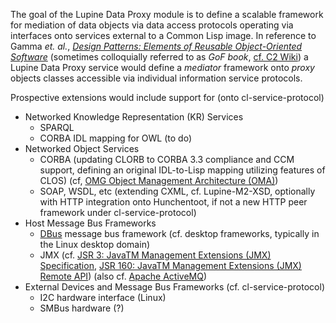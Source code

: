 The goal of the Lupine Data Proxy module is to define a scalable
framework for mediation of data objects via data access protocols
operating via interfaces onto services external to a Common Lisp
image. In reference to Gamma _et. al._,
_[Design Patterns: Elements of Reusable Object-Oriented Software](http://st-www.cs.illinois.edu/users/patterns/DPBook/DPBook.html)_
(sometimes colloquially referred to as _GoF book_,
[cf. C2 Wiki](http://c2.com/cgi/wiki?GangOfFour)) a Lupine Data Proxy
service would define  a _mediator_ framework onto _proxy_ objects
classes accessible via individual information service protocols.

Prospective extensions would include support for (onto cl-service-protocol)
* Networked Knowledge Representation (KR) Services
    * SPARQL
	* CORBA IDL mapping for OWL (to do)
* Networked Object Services
    * CORBA (updating CLORB to CORBA 3.3 compliance and CCM support,
      defining an original IDL-to-Lisp mapping utilizing features of
      CLOS) (cf, [OMG Object Management Architecture (OMA)](http://www.omg.org/oma/))
    * SOAP, WSDL, etc (extending CXML, cf. Lupine-M2-XSD, optionally with HTTP integration onto Hunchentoot, if not a new HTTP peer framework under cl-service-protocol)
* Host Message Bus Frameworks
    * [DBus](http://www.freedesktop.org/wiki/Software/dbus/) message bus framework (cf. desktop frameworks, typically in the Linux desktop domain)
    * JMX (cf. [JSR 3: JavaTM Management Extensions (JMX) Specification](http://jcp.org/en/jsr/detail?id=3), [JSR 160: JavaTM Management Extensions (JMX) Remote API](http://jcp.org/en/jsr/detail?id=160)) (also cf. [Apache ActiveMQ](http://activemq.apache.org/))
* External Devices and Message Bus Frameworks (cf. cl-service-protocol)
    * I2C hardware interface (Linux)
    * SMBus hardware (?)
